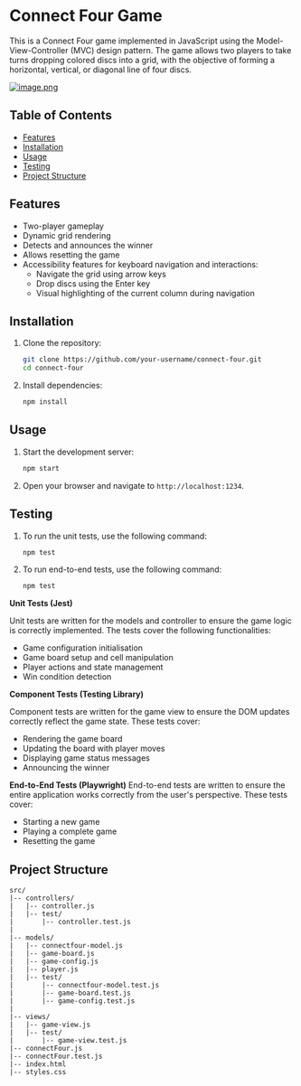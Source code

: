 # Connect Four Game

This is a Connect Four game implemented in JavaScript using the Model-View-Controller (MVC) design pattern. The game allows two players to take turns dropping colored discs into a grid, with the objective of forming a horizontal, vertical, or diagonal line of four discs.

[![image.png](https://i.postimg.cc/Mp8z5XYs/image.png)](https://postimg.cc/w70KTqZJ)

## Table of Contents

- [Features](#features)
- [Installation](#installation)
- [Usage](#usage)
- [Testing](#testing)
- [Project Structure](#project-structure)

## Features

- Two-player gameplay
- Dynamic grid rendering
- Detects and announces the winner
- Allows resetting the game
- Accessibility features for keyboard navigation and interactions:
  - Navigate the grid using arrow keys
  - Drop discs using the Enter key
  - Visual highlighting of the current column during navigation

## Installation

1. Clone the repository:
    ```bash
    git clone https://github.com/your-username/connect-four.git
    cd connect-four
    ```

2. Install dependencies:
    ```bash
    npm install
    ```

## Usage

1. Start the development server:
    ```bash
    npm start
    ```

2. Open your browser and navigate to `http://localhost:1234`.



## Testing


1. To run the unit tests, use the following command:
    ```bash
    npm test
    ```


2. To run end-to-end tests, use the following command:
    ```bash
    npm test
    ```

**Unit Tests (Jest)**

Unit tests are written for the models and controller to ensure the game logic is correctly implemented. The tests cover the following functionalities:

- Game configuration initialisation
- Game board setup and cell manipulation
- Player actions and state management
- Win condition detection


**Component Tests (Testing Library)**

Component tests are written for the game view to ensure the DOM updates correctly reflect the game state. These tests cover:

- Rendering the game board
- Updating the board with player moves
- Displaying game status messages
- Announcing the winner

**End-to-End Tests (Playwright)**
End-to-end tests are written to ensure the entire application works correctly from the user's perspective. These tests cover:

- Starting a new game
- Playing a complete game
- Resetting the game


## Project Structure

```plaintext
src/
|-- controllers/
|   |-- controller.js
|   |-- test/
|       |-- controller.test.js
|
|-- models/
|   |-- connectfour-model.js
|   |-- game-board.js
|   |-- game-config.js
|   |-- player.js
|   |-- test/
|       |-- connectfour-model.test.js
|       |-- game-board.test.js
|       |-- game-config.test.js
|
|-- views/
|   |-- game-view.js
|   |-- test/
|       |-- game-view.test.js
|-- connectFour.js
|-- connectFour.test.js
|-- index.html
|-- styles.css
